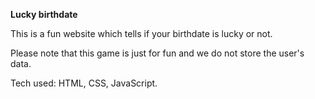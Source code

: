 **Lucky birthdate**

This is a fun website which tells if your birthdate is lucky or not. 

Please note that this game is just for fun and we do not store the user's data.

Tech used: HTML, CSS, JavaScript.
